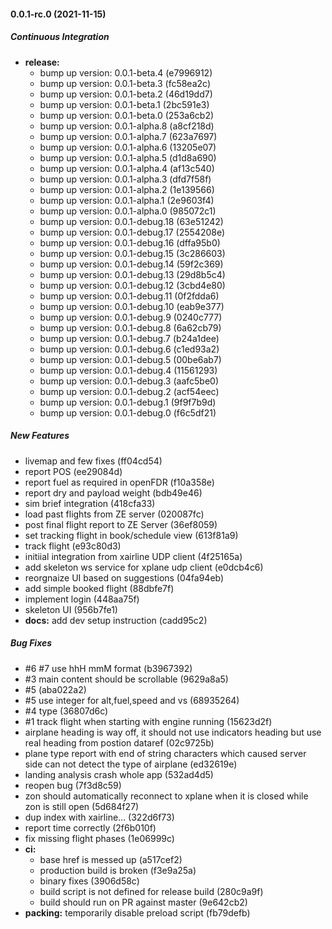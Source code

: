 #### 0.0.1-rc.0 (2021-11-15)

##### Continuous Integration

* **release:**
  *  bump up version: 0.0.1-beta.4 (e7996912)
  *  bump up version: 0.0.1-beta.3 (fc58ea2c)
  *  bump up version: 0.0.1-beta.2 (46d19dd7)
  *  bump up version: 0.0.1-beta.1 (2bc591e3)
  *  bump up version: 0.0.1-beta.0 (253a6cb2)
  *  bump up version: 0.0.1-alpha.8 (a8cf218d)
  *  bump up version: 0.0.1-alpha.7 (623a7697)
  *  bump up version: 0.0.1-alpha.6 (13205e07)
  *  bump up version: 0.0.1-alpha.5 (d1d8a690)
  *  bump up version: 0.0.1-alpha.4 (af13c540)
  *  bump up version: 0.0.1-alpha.3 (dfd7f58f)
  *  bump up version: 0.0.1-alpha.2 (1e139566)
  *  bump up version: 0.0.1-alpha.1 (2e9603f4)
  *  bump up version: 0.0.1-alpha.0 (985072c1)
  *  bump up version: 0.0.1-debug.18 (63e51242)
  *  bump up version: 0.0.1-debug.17 (2554208e)
  *  bump up version: 0.0.1-debug.16 (dffa95b0)
  *  bump up version: 0.0.1-debug.15 (3c286603)
  *  bump up version: 0.0.1-debug.14 (59f2c369)
  *  bump up version: 0.0.1-debug.13 (29d8b5c4)
  *  bump up version: 0.0.1-debug.12 (3cbd4e80)
  *  bump up version: 0.0.1-debug.11 (0f2fdda6)
  *  bump up version: 0.0.1-debug.10 (eab9e377)
  *  bump up version: 0.0.1-debug.9 (0240c777)
  *  bump up version: 0.0.1-debug.8 (6a62cb79)
  *  bump up version: 0.0.1-debug.7 (b24a1dee)
  *  bump up version: 0.0.1-debug.6 (c1ed93a2)
  *  bump up version: 0.0.1-debug.5 (00be6ab7)
  *  bump up version: 0.0.1-debug.4 (11561293)
  *  bump up version: 0.0.1-debug.3 (aafc5be0)
  *  bump up version: 0.0.1-debug.2 (acf54eec)
  *  bump up version: 0.0.1-debug.1 (9f9f7b9d)
  *  bump up version: 0.0.1-debug.0 (f6c5df21)

##### New Features

*  livemap and few fixes (ff04cd54)
*  report POS (ee29084d)
*  report fuel as required in openFDR (f10a358e)
*  report dry and payload weight (bdb49e46)
*  sim brief integration (418cfa33)
*  load past flights from ZE server (020087fc)
*  post final flight report to ZE Server (36ef8059)
*  set tracking flight in book/schedule view (613f81a9)
*  track flight (e93c80d3)
*  initiial integration from xairline UDP client (4f25165a)
*  add skeleton ws service for xplane udp client (e0dcb4c6)
*  reorgnaize UI based on suggestions (04fa94eb)
*  add simple booked flight (88dbfe7f)
*  implement login (448aa75f)
*  skeleton UI (956b7fe1)
* **docs:**  add dev setup instruction (cadd95c2)

##### Bug Fixes

*  #6 #7 use hhH mmM format (b3967392)
*  #3 main content should be scrollable (9629a8a5)
*  #5 (aba022a2)
*  #5 use integer for alt,fuel,speed and vs (68935264)
*  #4 type (36807d6c)
*  #1 track flight when starting with engine running (15623d2f)
*  airplane heading is way off, it should not use indicators heading but use real heading from postion dataref (02c9725b)
*  plane type report with end of string characters which caused server side can not detect the type of airplane (ed32619e)
*  landing analysis crash whole app (532ad4d5)
*  reopen bug (7f3d8c59)
*  zon should automatically reconnect to xplane when it is closed while zon is still open (5d684f27)
*  dup index with xairline... (322d6f73)
*  report time correctly (2f6b010f)
*  fix missing flight phases (1e06999c)
* **ci:**
  *  base href is messed up (a517cef2)
  *  production build is broken (f3e9a25a)
  *  binary fixes (3906d58c)
  *  build script is not defined for release build (280c9a9f)
  *  build should run on PR against master (9e642cb2)
* **packing:**  temporarily disable preload script (fb79defb)


